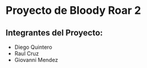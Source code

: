 # Proyecto de Bloody Roar 2

## Integrantes del Proyecto:

* Diego Quintero
* Raul Cruz
* Giovanni Mendez
